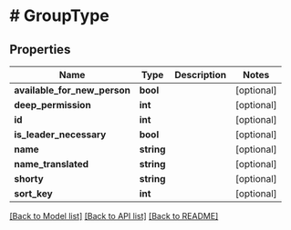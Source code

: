 # # GroupType

## Properties

Name | Type | Description | Notes
------------ | ------------- | ------------- | -------------
**available_for_new_person** | **bool** |  | [optional]
**deep_permission** | **int** |  | [optional]
**id** | **int** |  | [optional]
**is_leader_necessary** | **bool** |  | [optional]
**name** | **string** |  | [optional]
**name_translated** | **string** |  | [optional]
**shorty** | **string** |  | [optional]
**sort_key** | **int** |  | [optional]

[[Back to Model list]](../../README.md#models) [[Back to API list]](../../README.md#endpoints) [[Back to README]](../../README.md)

